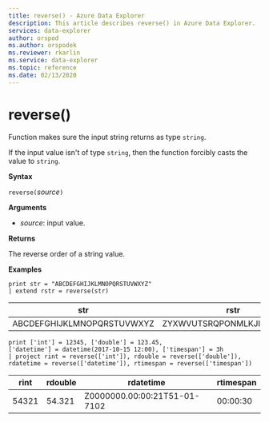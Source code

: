 ```yaml
---
title: reverse() - Azure Data Explorer
description: This article describes reverse() in Azure Data Explorer.
services: data-explorer
author: orspod
ms.author: orspodek
ms.reviewer: rkarlin
ms.service: data-explorer
ms.topic: reference
ms.date: 02/13/2020
---
```

# reverse()

Function makes sure the input string returns as type `string`.

If the input value isn't of type `string`, then the function forcibly casts the value to `string`.

**Syntax**

`reverse(`*source*`)`

**Arguments**

* *source*: input value.  

**Returns**

The reverse order of a string value.

**Examples**

```kusto
print str = "ABCDEFGHIJKLMNOPQRSTUVWXYZ"
| extend rstr = reverse(str)
```

|str|rstr|
|---|---|
|ABCDEFGHIJKLMNOPQRSTUVWXYZ|ZYXWVUTSRQPONMLKJIHGFEDCBA|


```kusto
print ['int'] = 12345, ['double'] = 123.45, 
['datetime'] = datetime(2017-10-15 12:00), ['timespan'] = 3h
| project rint = reverse(['int']), rdouble = reverse(['double']), 
rdatetime = reverse(['datetime']), rtimespan = reverse(['timespan'])
```

|rint|rdouble|rdatetime|rtimespan|
|---|---|---|---|
|54321|54.321|Z0000000.00:00:21T51-01-7102|00:00:30|
